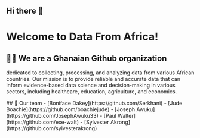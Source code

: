 ## Hi there 👋

# Welcome to Data From Africa!

## 🙋‍♀️ We are a Ghanaian Github organization
dedicated to collecting, processing, and analyzing data from various African countries.
Our mission is to provide reliable and accurate data that can inform
evidence-based data science and decision-making in various sectors,
including healthcare, education, agriculture, and economics.

<!--## 🌈 Contribution guidelines


## 👩‍💻 Useful resources


## 🍿 Fun facts
--!>

## 🏢 Our team

- [Boniface Dakey](https://github.com/Serkhani)
- [Jude Boachie](https://github.com/boachiejude)
- [Joseph Awuku](https://github.com/JosephAwuku33)
- [Paul Walter](https://github.com/exe-walt)
- [Sylvester Akrong](https://github.com/sylvesterakrong)
